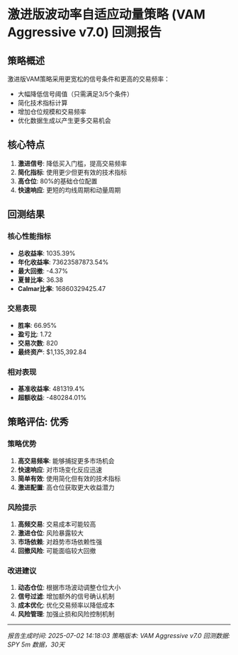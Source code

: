 
# 激进版波动率自适应动量策略 (VAM Aggressive v7.0) 回测报告

## 策略概述
激进版VAM策略采用更宽松的信号条件和更高的交易频率：
- 大幅降低信号阈值（只需满足3/5个条件）
- 简化技术指标计算
- 增加仓位规模和交易频率
- 优化数据生成以产生更多交易机会

## 核心特点
1. **激进信号**: 降低买入门槛，提高交易频率
2. **简化指标**: 使用更少但更有效的技术指标
3. **高仓位**: 80%的基础仓位配置
4. **快速响应**: 更短的均线周期和动量周期

## 回测结果

### 核心性能指标
- **总收益率**: 1035.39%
- **年化收益率**: 73623587873.54%
- **最大回撤**: -4.37%
- **夏普比率**: 36.38
- **Calmar比率**: 16860329425.47

### 交易表现
- **胜率**: 66.95%
- **盈亏比**: 1.72
- **交易次数**: 820
- **最终资产**: $1,135,392.84

### 相对表现
- **基准收益率**: 481319.4%
- **超额收益**: -480284.01%

## 策略评估: 优秀

### 策略优势
1. **高交易频率**: 能够捕捉更多市场机会
2. **快速响应**: 对市场变化反应迅速
3. **简单有效**: 使用简化但有效的技术指标
4. **激进配置**: 高仓位获取更大收益潜力

### 风险提示
1. **高频交易**: 交易成本可能较高
2. **激进仓位**: 风险暴露较大
3. **市场依赖**: 对趋势市场依赖性强
4. **回撤风险**: 可能面临较大回撤

### 改进建议
1. **动态仓位**: 根据市场波动调整仓位大小
2. **信号过滤**: 增加额外的信号确认机制
3. **成本优化**: 优化交易频率以降低成本
4. **风险管理**: 加强止损和风险控制机制

---
*报告生成时间: 2025-07-02 14:18:03*
*策略版本: VAM Aggressive v7.0*
*回测数据: SPY 5m 数据，30天*
